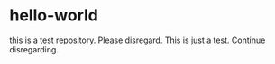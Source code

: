 # hello-world
this is a test repository. Please disregard. 
This is just a test. Continue disregarding. 
